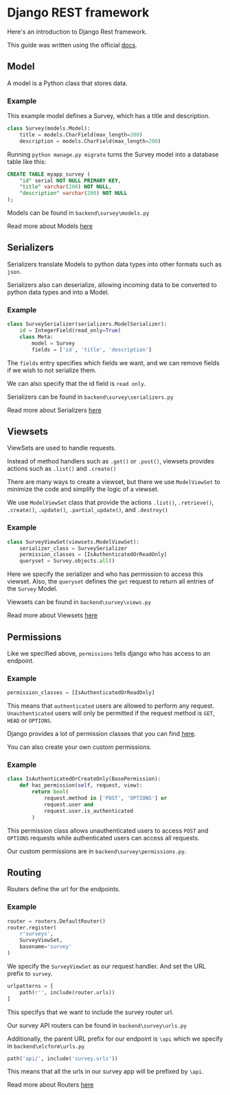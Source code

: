 # Django REST framework 

Here's an introduction to Django Rest framework. 

This guide was written using the official [docs](https://www.django-rest-framework.org/).

## Model

A model is a Python class that stores data.

### Example
This example model defines a Survey, which has a title and description.
```python
class Survey(models.Model):
    title = models.CharField(max_length=200)
    description = models.CharField(max_length=200)
```

Running `python manage.py migrate` turns the Survey model into a database table like this: 

```sql
CREATE TABLE myapp_survey (
    "id" serial NOT NULL PRIMARY KEY,
    "title" varchar(200) NOT NULL,
    "description" varchar(200) NOT NULL
);
```

Models can be found in ```backend\survey\models.py```

Read more about Models [here](https://docs.djangoproject.com/en/4.0/topics/db/models/)

## Serializers

Serializers translate Models to python data types into other formats such as ```json```.

Serializers also can deserialize, allowing incoming data to be converted to python data types and into a Model.

### Example

```python
class SurveySerializer(serializers.ModelSerializer):
    id = IntegerField(read_only=True)
    class Meta:
        model = Survey
        fields = ['id', 'title', 'description']
```
The ```fields``` entry specifies which fields we want, and we can remove fields if we wish to not serialize them.

We can also specify that the id field is ```read only```.

Serializers can be found in ```backend\survey\serializers.py```

Read more about Serializers [here](https://www.django-rest-framework.org/api-guide/serializers/)


## Viewsets

ViewSets are used to handle requests.

Instead of method handlers such as ```.get()``` or ```.post()```, viewsets provides actions such as ```.list()``` and ```.create()```


There are many ways to create a viewset, but there we use ```ModelViewSet``` to minimize the code and simplify the logic of a viewset. 

We use ```ModelViewSet``` class that provide the actions ```.list()```, ```.retrieve()```, ```.create()```, ```.update()```, ```.partial_update()```, and ```.destroy()```


### Example

```python
class SurveyViewSet(viewsets.ModelViewSet):
    serializer_class = SurveySerializer
    permission_classes = [IsAuthenticatedOrReadOnly]
    queryset = Survey.objects.all()
```

Here we specify the serializer and who has permission to access this viewset. Also, the ```queryset``` defines the ```get``` request to return all entries of the ```Survey``` Model.

Viewsets can be found in ```backend\survey\views.py```

Read more about Viewsets [here](https://www.django-rest-framework.org/api-guide/viewsets/)

## Permissions
Like we specified above, ```permissions``` tells django who has access to an endpoint.  

### Example

```python
permission_classes = [IsAuthenticatedOrReadOnly]
```

This means that ```authenticated``` users are allowed to perform any request. ```Unauthenticated``` users will only be permitted if the request method is ```GET```, ```HEAD``` or ```OPTIONS```.

Django provides a lot of permission classes that you can find [here](https://www.django-rest-framework.org/api-guide/permissions/).

You can also create your own custom permissions.

### Example

```python
class IsAuthenticatedOrCreateOnly(BasePermission):
    def has_permission(self, request, view):
        return bool(
            request.method in ['POST', 'OPTIONS'] or
            request.user and
            request.user.is_authenticated
        )
```
This permission class allows unauthenticated users to access ```POST``` and ```OPTIONS``` requests while authenticated users can access all requests.

Our custom permissions are in ```backend\survey\permissions.py```.

## Routing

Routers define the url for the endpoints.

### Example

```python
router = routers.DefaultRouter()
router.register(
    r'surveys',
    SurveyViewSet,
    basename='survey'
)
```
We specify the ```SurveyViewSet``` as our request handler. And set the URL prefix to ```survey```.

```python
urlpatterns = [
    path(r'', include(router.urls))
]
```
This specifys that we want to include the survey router url.

Our survey API routers can be found in ```backend\survey\urls.py```

Additionally, the parent URL prefix for our endpoint is ```\api``` which we specify in ```backend\elcform\urls.py```

```python
path('api/', include('survey.urls'))
```

This means that all the urls in our survey app will be prefixed by ```\api```.

Read more about Routers [here](https://www.django-rest-framework.org/api-guide/routers/)